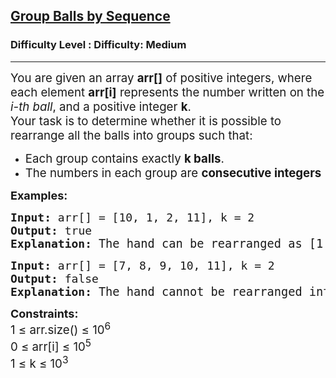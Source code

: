 <h2><a href="https://www.geeksforgeeks.org/problems/group-balls-by-sequence/1?_gl=1*oh0zot*_up*MQ..*_gs*MQ..&gclid=Cj0KCQjwjdTCBhCLARIsAEu8bpLaNFp5LZaA_pC0yNzHQ1RQ8Gf2GQ04ktHK6bm9QEp_pSw1K2FjQ0UaAmV6EALw_wcB&gbraid=0AAAAAC9yBkD2jBF8b9Z2bQbPmLlZlA19A">Group Balls by Sequence</a></h2><h3>Difficulty Level : Difficulty: Medium</h3><hr><div class="problems_problem_content__Xm_eO"><p data-start="101" data-end="261"><span style="font-size: 14pt;">You are given an array <strong>arr[]</strong> of positive integers, where each element <strong>arr[i]</strong>&nbsp;represents the number written on the <em data-start="219" data-end="230">i-th ball</em>, and a positive integer <strong>k</strong>.<br></span><span style="font-size: 14pt;">Your task is to determine whether it is possible to rearrange all the balls into groups such that:</span></p>
<p><span style="font-size: 14pt;"> </span></p>
<ul>
<li><span style="font-size: 14pt;">Each group contains exactly <strong data-start="393" data-end="404">k balls</strong>.</span></li>
<li><span style="font-size: 14pt;">The numbers in each group are </span><strong style="font-size: 14pt;" data-start="438" data-end="462">consecutive integers</strong></li>
</ul>
<p><span style="font-size: 18px;"><strong>Examples:</strong></span></p>
<pre><span style="font-size: 18px;"><strong>Input:</strong> arr[] = [10, 1, 2, 11], k = 2<br><strong>Output:&nbsp;</strong>true<br><strong>Explanation: </strong></span><span style="font-size: 14pt;">The hand can be rearranged as [1, 2], [10, 11]. There are two groups of size 2. Each group has 2 consecutive cards.</span></pre>
<pre><span style="font-size: 18px;"><strong>Input:</strong> arr[] = [7, 8, 9, 10, 11], k = 2<br><strong>Output:&nbsp;</strong>false<br><strong>Explanation: </strong></span><span style="font-size: 14pt;">The hand cannot be rearranged into groups of 2, since there are 5 cards, and 5 cards cannot be divided into groups of 2.</span></pre>
<p><strong style="font-size: 18px;">Constraints:<br><span style="font-size: 14pt;"><strong><span style="font-weight: 400;">1 ≤ arr.size()&nbsp;</span></strong><strong><strong><span style="font-weight: 400;">≤ 10<sup>6</sup></span></strong></strong></span><br><span style="font-size: 14pt;"><span style="font-weight: 400;">0 ≤ arr[i] ≤ 10<sup>5</sup><sup><br></sup></span><span style="font-weight: 400;">1 ≤ k ≤ 10<sup>3</sup></span></span></strong></p></div>